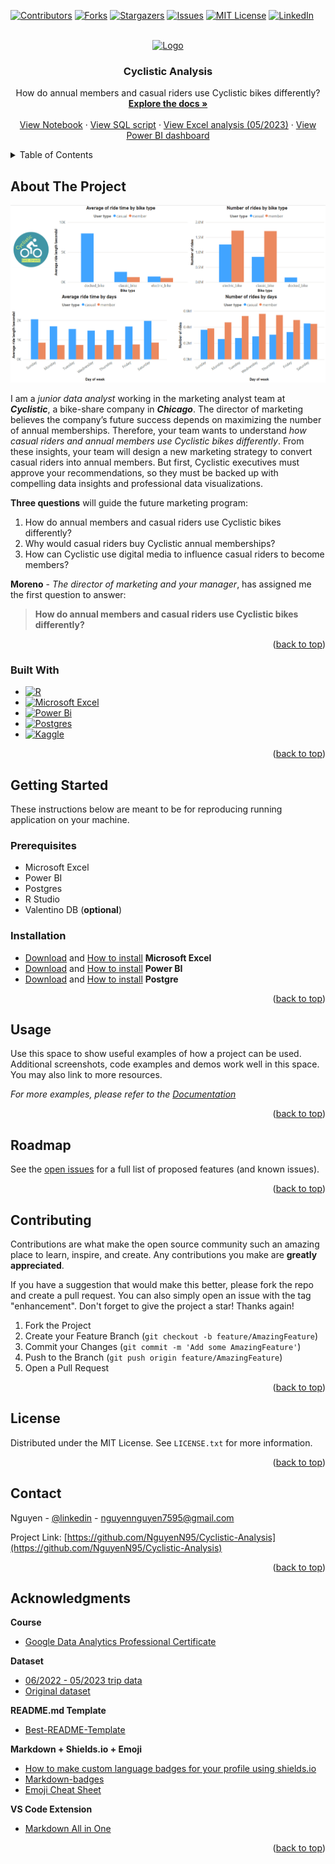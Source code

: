 <a name="readme-top"></a>



<!-- PROJECT SHIELDS -->
[![Contributors][contributors-shield]][contributors-url]
[![Forks][forks-shield]][forks-url]
[![Stargazers][stars-shield]][stars-url]
[![Issues][issues-shield]][issues-url]
[![MIT License][license-shield]][license-url]
[![LinkedIn][linkedin-shield]][linkedin-url]



<!-- PROJECT LOGO -->
<br />
<div align="center">
  <a href="https://github.com/NguyenN95/Cyclistic-Analysis">
    <img src="images/logo.gif" alt="Logo" width="100" height="100">
  </a>

<h3 align="center">Cyclistic Analysis</h3>

  <p align="center">
    How do annual members and casual riders use Cyclistic bikes differently?
    <br />
    <a href="https://github.com/NguyenN95/Cyclistic-Analysis#about-the-project"><strong>Explore the docs »</strong></a>
    <br />
    <br />
    <a href="https://www.kaggle.com/code/nguyenn95/analyze-bike-usage-between-casual-and-member">View Notebook</a>
    ·
    <a href="https://github.com/NguyenN95/Cyclistic-Analysis/blob/main/script.sql">View SQL script</a>
    ·
    <a href="#">View Excel analysis (05/2023)</a>
    ·
    <a href="#">View Power BI dashboard</a>
  </p>
</div>



<!-- TABLE OF CONTENTS -->
<details>
  <summary>Table of Contents</summary>
  <ol>
    <li>
      <a href="#about-the-project">About The Project</a>
      <ul>
        <li><a href="#built-with">Built With</a></li>
      </ul>
    </li>
    <li>
      <a href="#getting-started">Getting Started</a>
      <ul>
        <li><a href="#prerequisites">Prerequisites</a></li>
        <li><a href="#installation">Installation</a></li>
      </ul>
    </li>
    <li><a href="#usage">Usage</a></li>
    <li><a href="#roadmap">Roadmap</a></li>
    <li><a href="#contributing">Contributing</a></li>
    <li><a href="#license">License</a></li>
    <li><a href="#contact">Contact</a></li>
    <li><a href="#acknowledgments">Acknowledgments</a></li>
  </ol>
</details>



<!-- ABOUT THE PROJECT -->
## About The Project

[![Product Name Screen Shot][product-screenshot]](https://example.com)

I am a *junior data analyst* working in the marketing analyst team at ***Cyclistic***, a bike-share company in ***Chicago***. The director of marketing believes the company’s future success depends on maximizing the number of annual memberships. Therefore, your team wants to understand *how casual riders and annual members use Cyclistic bikes differently*. From these insights, your team will design a new marketing strategy to convert casual riders into annual members. But first, Cyclistic executives must approve your recommendations, so they must be backed up with compelling data insights and professional data visualizations.

**Three questions** will guide the future marketing program:
1. How do annual members and casual riders use Cyclistic bikes differently?
2. Why would casual riders buy Cyclistic annual memberships?
3. How can Cyclistic use digital media to influence casual riders to become members?

**Moreno** - *The director of marketing and your manager*, has assigned me the first question to answer: 
> **How do annual members and casual riders use Cyclistic bikes
differently?**

<p align="right">(<a href="#readme-top">back to top</a>)</p>



### Built With

* [![R][R]][R-url]
* [![Microsoft Excel][Microsoft Excel]][Microsoft-Excel-url]
* [![Power Bi][Power Bi]][Power-Bi-url]
* [![Postgres][Postgres]][Postgres-url]
* [![Kaggle][Kaggle]][Kaggle-url]

<p align="right">(<a href="#readme-top">back to top</a>)</p>



<!-- GETTING STARTED -->
## Getting Started

These instructions below are meant to be for reproducing running application on your machine.

### Prerequisites

* Microsoft Excel
* Power BI
* Postgres
* R Studio
* Valentino DB (**optional**)


### Installation

* [Download][Microsoft-Excel-url] and [How to install](https://support.microsoft.com/en-us/office/download-and-install-or-reinstall-microsoft-365-or-office-2021-on-a-pc-or-mac-4414eaaf-0478-48be-9c42-23adc4716658) **Microsoft Excel**
* [Download](https://go.microsoft.com/fwlink/?LinkId=2240819&clcid=0x409) and [How to install](https://learn.microsoft.com/en-us/power-bi/fundamentals/desktop-get-the-desktop) **Power BI**
* [Download](https://www.postgresql.org/download/) and [How to install](https://www.postgresqltutorial.com/postgresql-getting-started/install-postgresql/) **Postgre**

<!-- TODO add installation for Valentino DB -->

<p align="right">(<a href="#readme-top">back to top</a>)</p>



<!-- USAGE EXAMPLES -->
## Usage

Use this space to show useful examples of how a project can be used. Additional screenshots, code examples and demos work well in this space. You may also link to more resources.

_For more examples, please refer to the [Documentation](https://example.com)_

<p align="right">(<a href="#readme-top">back to top</a>)</p>



<!-- ROADMAP -->
## Roadmap

See the [open issues](https://github.com/NguyenN95/Cyclistic-Analysis/issues) for a full list of proposed features (and known issues).

<p align="right">(<a href="#readme-top">back to top</a>)</p>



<!-- CONTRIBUTING -->
## Contributing

Contributions are what make the open source community such an amazing place to learn, inspire, and create. Any contributions you make are **greatly appreciated**.

If you have a suggestion that would make this better, please fork the repo and create a pull request. You can also simply open an issue with the tag "enhancement".
Don't forget to give the project a star! Thanks again!

1. Fork the Project
2. Create your Feature Branch (`git checkout -b feature/AmazingFeature`)
3. Commit your Changes (`git commit -m 'Add some AmazingFeature'`)
4. Push to the Branch (`git push origin feature/AmazingFeature`)
5. Open a Pull Request

<p align="right">(<a href="#readme-top">back to top</a>)</p>



<!-- LICENSE -->
## License

Distributed under the MIT License. See `LICENSE.txt` for more information.

<p align="right">(<a href="#readme-top">back to top</a>)</p>



<!-- CONTACT -->
## Contact

Nguyen - [@linkedin][linkedin-url] - nguyennguyen7595@gmail.com

Project Link: [https://github.com/NguyenN95/Cyclistic-Analysis](https://github.com/NguyenN95/Cyclistic-Analysis)

<p align="right">(<a href="#readme-top">back to top</a>)</p>



<!-- ACKNOWLEDGMENTS -->
## Acknowledgments

**Course**

* [Google Data Analytics Professional Certificate](https://www.coursera.org/professional-certificates/google-data-analytics)

**Dataset**

* [06/2022 - 05/2023 trip data](https://www.kaggle.com/datasets/nguyenn95/062022-052023-cyclistic-trip-data)
* [Original dataset](https://divvy-tripdata.s3.amazonaws.com/index.html)

**README.md Template**

* [Best-README-Template](https://github.com/othneildrew/Best-README-Template)

**Markdown + Shields.io + Emoji**

* [How to make custom language badges for your profile using shields.io](https://javascript.plainenglish.io/how-to-make-custom-language-badges-for-your-profile-using-shields-io-d2aeaf016b6b)
* [Markdown-badges](https://github.com/Ileriayo/markdown-badges)
* [Emoji Cheat Sheet](https://www.webfx.com/tools/emoji-cheat-sheet/)

**VS Code Extension**

* [Markdown All in One](https://marketplace.visualstudio.com/items?itemName=yzhang.markdown-all-in-one)

<p align="right">(<a href="#readme-top">back to top</a>)</p>



<!-- MARKDOWN LINKS & IMAGES -->
<!-- https://www.markdownguide.org/basic-syntax/#reference-style-links -->
[contributors-shield]: https://img.shields.io/github/contributors/NguyenN95/Cyclistic-Analysis.svg?style=for-the-badge
[contributors-url]: https://github.com/NguyenN95/Cyclistic-Analysis/graphs/contributors

[forks-shield]: https://img.shields.io/github/forks/NguyenN95/Cyclistic-Analysis.svg?style=for-the-badge
[forks-url]: https://github.com/NguyenN95/Cyclistic-Analysis/network/members

[stars-shield]: https://img.shields.io/github/stars/NguyenN95/Cyclistic-Analysis.svg?style=for-the-badge
[stars-url]: https://github.com/NguyenN95/Cyclistic-Analysis/stargazers

[issues-shield]: https://img.shields.io/github/issues/NguyenN95/Cyclistic-Analysis.svg?style=for-the-badge
[issues-url]: https://github.com/NguyenN95/Cyclistic-Analysis/issues

[license-shield]: https://img.shields.io/github/license/NguyenN95/Cyclistic-Analysis.svg?style=for-the-badge
[license-url]: https://github.com/NguyenN95/Cyclistic-Analysis/blob/master/LICENSE.txt

[linkedin-shield]: https://img.shields.io/badge/-LinkedIn-black.svg?style=for-the-badge&logo=linkedin&colorB=555
[linkedin-url]: https://linkedin.com/in/nguyenn95

[product-screenshot]: images/screenshot.png

[R]: https://img.shields.io/badge/r-%23276DC3.svg?style=for-the-badge&logo=r&logoColor=white
[R-url]: https://www.r-project.org/

[Microsoft Excel]: https://img.shields.io/badge/Microsoft_Excel-217346?style=for-the-badge&logo=microsoft-excel&logoColor=white
[Microsoft-Excel-url]: https://www.microsoft.com/en-us/microsoft-365/excel

[Power Bi]: https://img.shields.io/badge/power_bi-F2C811?style=for-the-badge&logo=powerbi&logoColor=black
[Power-Bi-url]: https://powerbi.microsoft.com/en-us/

[Postgres]: https://img.shields.io/badge/postgres-%23316192.svg?style=for-the-badge&logo=postgresql&logoColor=white
[Postgres-url]: https://www.postgresql.org/

[Kaggle]: https://img.shields.io/badge/Kaggle-035a7d?style=for-the-badge&logo=kaggle&logoColor=white
[Kaggle-url]: https://www.kaggle.com/
